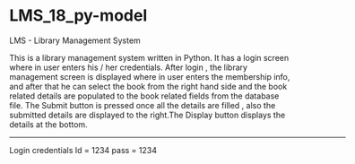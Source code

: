 # LMS_18_py-model
LMS - Library Management System

This is a library management system written in Python. It has a login screen where in user enters his / her credentials. After login , the library management screen is displayed where in user enters the membership info, and after that he can select the book from the right hand side and the book related details are populated to the book related fields from the database file. The Submit button is pressed once all the details are filled , also the submitted details are displayed to the right.The Display button displays the details at the bottom. 
<hr width = "600px"></hr>

Login credentials 
Id = 1234
pass = 1234
